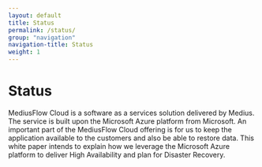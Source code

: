 ```yaml
---
layout: default
title: Status
permalink: /status/
group: "navigation"
navigation-title: Status
weight: 1
---
```


# Status
MediusFlow Cloud is a software as a services solution delivered by Medius. The service is built upon the Microsoft Azure platform from Microsoft. An important part of the MediusFlow Cloud offering is for us to keep the application available to the customers and also be able to restore data. This white paper intends to explain how we leverage the Microsoft Azure platform to deliver High Availability and plan for Disaster Recovery. 
